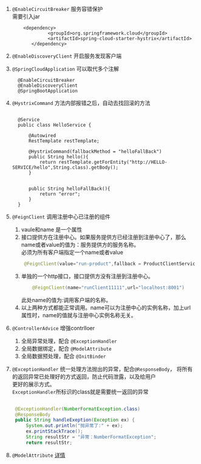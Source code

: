 1.  `@EnableCircuitBreaker`  服务容错保护  
    需要引入jar 
    ```aidl
        <dependency>
                 <groupId>org.springframework.cloud</groupId>
                 <artifactId>spring-cloud-starter-hystrix</artifactId>
           </dependency> 
    ```
2.  `@EnableDiscoveryClient`  开启服务发现客户端

3.  `@SpringCloudApplication`  可以取代多个注解    
      ```aidl
        @EnableCircuitBreaker 
        @EnableDiscoveryClient
        @SpringBootApplication

      ```
4.   `@HystrixCommand`  方法内部报错之后，自动去找回滚的方法    
      ```aidl
         
        @Service
        public class HelloService {
        
            @Autowired
            RestTemplate restTemplate;
        
            @HystrixCommand(fallbackMethod = "helloFallBack")
            public String hello(){
                return restTemplate.getForEntity("http://HELLO-SERVICE/hello",String.class).getBody();
            }
        
        
            public String helloFallBack(){
                return "error";
            }
        }

       ```
     
5.   `@FeignClient`  调用注册中心已注册的组件 
        1. vaule和name 是一个属性
        2. 接口提供方在注册中心。如果服务提供方已经注册到注册中心了，那么name或者value的值为：服务提供方的服务名称。  
           必须为所有客户端指定一个name或者value  
           ```java
            @FeignClient(value="run-product",fallback = ProductClientServiceFallBack.class)
           ``` 
        3.  单独的一个http接口，接口提供方没有注册到注册中心。     
            ```java
                @FeignClient(name="runClient11111",url="localhost:8001")
            ```
            此处name的值为:调用客户端的名称。  
        4.  以上两种方式都能正常调用。name可以为注册中心的实例名称，加上url属性时，name的值就与注册中心实例名称无关。    
6.   `@ControllerAdvice` 增强contrlloer
        1. 全局异常处理，配合 `@ExceptionHandler`
        2. 全局数据绑定，配合 `@ModelAttribute`
        3. 全局数据预处理，配合 `@InitBinder`
7.   `@ExceptionHandler`  统一处理方法抛出的异常，配合`@ResponseBody`，  将所有的返回异常已处理好的方式返回，防止代码泄露，以及给用户  
       更好的展示方式。  
       `ExceptionHandler`所标识的class就是需要统一返回的异常
       ```java
        
        @ExceptionHandler(NumberFormatException.class)
        @ResponseBody
        public String handleExeption(Exception ex) {
            System.out.println("抛异常了:" + ex);
            ex.printStackTrace();
            String resultStr = "异常：NumberFormatException";
            return resultStr;
        ```     
8.  `@ModelAttribute`  [详情](https://github.com/zhangyahao/markdown/blob/master/markdown/%E6%A1%86%E6%9E%B6%E6%8A%80%E6%9C%AF/springMVC/ModelAttribute%E8%AF%A6%E8%A7%A3.md)
    